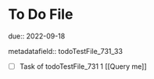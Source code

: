# To Do File

due:: 2022-09-18

metadatafield:: todoTestFile_731_33

- [ ] Task of todoTestFile_731 1 [[Query me]]
